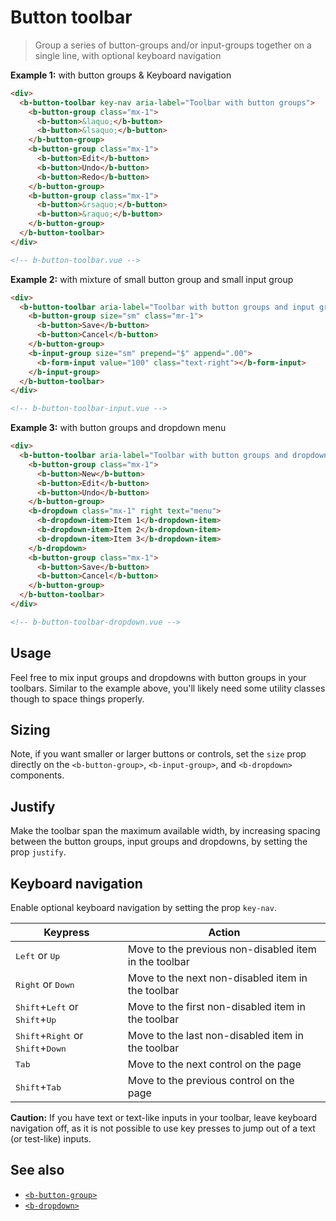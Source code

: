 # Button toolbar

> Group a series of button-groups and/or input-groups together on a single line, with optional
> keyboard navigation

**Example 1:** with button groups & Keyboard navigation

```html
<div>
  <b-button-toolbar key-nav aria-label="Toolbar with button groups">
    <b-button-group class="mx-1">
      <b-button>&laquo;</b-button>
      <b-button>&lsaquo;</b-button>
    </b-button-group>
    <b-button-group class="mx-1">
      <b-button>Edit</b-button>
      <b-button>Undo</b-button>
      <b-button>Redo</b-button>
    </b-button-group>
    <b-button-group class="mx-1">
      <b-button>&rsaquo;</b-button>
      <b-button>&raquo;</b-button>
    </b-button-group>
  </b-button-toolbar>
</div>

<!-- b-button-toolbar.vue -->
```

**Example 2:** with mixture of small button group and small input group

```html
<div>
  <b-button-toolbar aria-label="Toolbar with button groups and input groups">
    <b-button-group size="sm" class="mr-1">
      <b-button>Save</b-button>
      <b-button>Cancel</b-button>
    </b-button-group>
    <b-input-group size="sm" prepend="$" append=".00">
      <b-form-input value="100" class="text-right"></b-form-input>
    </b-input-group>
  </b-button-toolbar>
</div>

<!-- b-button-toolbar-input.vue -->
```

**Example 3:** with button groups and dropdown menu

```html
<div>
  <b-button-toolbar aria-label="Toolbar with button groups and dropdown menu">
    <b-button-group class="mx-1">
      <b-button>New</b-button>
      <b-button>Edit</b-button>
      <b-button>Undo</b-button>
    </b-button-group>
    <b-dropdown class="mx-1" right text="menu">
      <b-dropdown-item>Item 1</b-dropdown-item>
      <b-dropdown-item>Item 2</b-dropdown-item>
      <b-dropdown-item>Item 3</b-dropdown-item>
    </b-dropdown>
    <b-button-group class="mx-1">
      <b-button>Save</b-button>
      <b-button>Cancel</b-button>
    </b-button-group>
  </b-button-toolbar>
</div>

<!-- b-button-toolbar-dropdown.vue -->
```

## Usage

Feel free to mix input groups and dropdowns with button groups in your toolbars. Similar to the
example above, you'll likely need some utility classes though to space things properly.

## Sizing

Note, if you want smaller or larger buttons or controls, set the `size` prop directly on the
`<b-button-group>`, `<b-input-group>`, and `<b-dropdown>` components.

## Justify

Make the toolbar span the maximum available width, by increasing spacing between the button groups,
input groups and dropdowns, by setting the prop `justify`.

## Keyboard navigation

Enable optional keyboard navigation by setting the prop `key-nav`.

| Keypress                                                              | Action                                                |
| --------------------------------------------------------------------- | ----------------------------------------------------- |
| <kbd>Left</kbd> or <kbd>Up</kbd>                                      | Move to the previous non-disabled item in the toolbar |
| <kbd>Right</kbd> or <kbd>Down</kbd>                                   | Move to the next non-disabled item in the toolbar     |
| <kbd>Shift</kbd>+<kbd>Left</kbd> or <kbd>Shift</kbd>+<kbd>Up</kbd>    | Move to the first non-disabled item in the toolbar    |
| <kbd>Shift</kbd>+<kbd>Right</kbd> or <kbd>Shift</kbd>+<kbd>Down</kbd> | Move to the last non-disabled item in the toolbar     |
| <kbd>Tab</kbd>                                                        | Move to the next control on the page                  |
| <kbd>Shift</kbd>+<kbd>Tab</kbd>                                       | Move to the previous control on the page              |

**Caution:** If you have text or text-like inputs in your toolbar, leave keyboard navigation off, as
it is not possible to use key presses to jump out of a text (or test-like) inputs.

## See also

- [`<b-button-group>`](/docs/components/button-group)
- [`<b-dropdown>`](/docs/components/dropdown)

<!-- Component reference added automatically from component package.json -->
